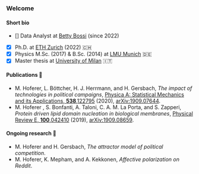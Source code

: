 ### Welcome 

#### Short bio
* [] Data Analyst at [Betty Bossi](https://www.bettybossi.ch/) (since 2022)
* [x] Ph.D. at [ETH Zurich](https://ethz.ch/) (2022) 🇨🇭
* [x] Physics M.Sc. (2017) & B.Sc. (2014) at [LMU Munich](https://www.lmu.de/) 🇩🇪
* [x] Master thesis at [University of Milan](https://www.unimi.it/) 🇮🇹

#### Publications 📝
* M. Hoferer, L. Böttcher, H. J. Herrmann, and H. Gersbach, _The impact of technologies in political campaigns_, [Physica A: Statistical Mechanics and its Applications, **538**,122795](https://www.sciencedirect.com/science/article/pii/S0378437119315857) (2020), [arXiv:1909.07644](https://arxiv.org/abs/1909.07644).
* M. Hoferer , S. Bonfanti, A. Taloni, C. A. M. La Porta, and S. Zapperi, _Protein driven lipid domain nucleation in biological membranes_, [Physical Review E, **100**,042410](https://journals.aps.org/pre/abstract/10.1103/PhysRevE.100.042410) (2019), [arXiv:1909.08659](https://arxiv.org/abs/1909.08659).

#### Ongoing research 🧠
* M. Hoferer and H. Gersbach, _The attractor model of political competition_.
* M. Hoferer, K. Mepham, and A. Kekkonen, _Affective polarization on Reddit_.

<!--
**moritzhoferer/moritzhoferer** is a ✨ _special_ ✨ repository because its `README.md` (this file) appears on your GitHub profile.

Here are some ideas to get you started:

- 🔭 I’m currently working on ...
- 🌱 I’m currently learning ...
- 👯 I’m looking to collaborate on ...
- 🤔 I’m looking for help with ...
- 💬 Ask me about ...
- 📫 How to reach me: ...
- 😄 Pronouns: ...
- ⚡ Fun fact: ...
-->
